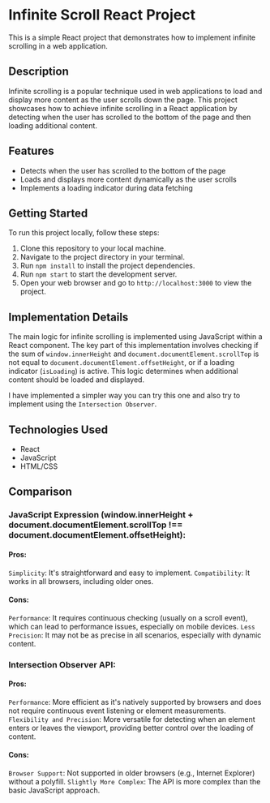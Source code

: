 # Infinite Scroll React Project

This is a simple React project that demonstrates how to implement infinite scrolling in a web application.

## Description

Infinite scrolling is a popular technique used in web applications to load and display more content as the user scrolls down the page. This project showcases how to achieve infinite scrolling in a React application by detecting when the user has scrolled to the bottom of the page and then loading additional content.

## Features

- Detects when the user has scrolled to the bottom of the page
- Loads and displays more content dynamically as the user scrolls
- Implements a loading indicator during data fetching

## Getting Started

To run this project locally, follow these steps:

1. Clone this repository to your local machine.
2. Navigate to the project directory in your terminal.
3. Run `npm install` to install the project dependencies.
4. Run `npm start` to start the development server.
5. Open your web browser and go to `http://localhost:3000` to view the project.

## Implementation Details

The main logic for infinite scrolling is implemented using JavaScript within a React component. The key part of this implementation involves checking if the sum of `window.innerHeight` and `document.documentElement.scrollTop` is not equal to `document.documentElement.offsetHeight`, or if a loading indicator (`isLoading`) is active. This logic determines when additional content should be loaded and displayed.

I have implemented a simpler way you can try this one and also try to implement using the `Intersection Observer`.

## Technologies Used

- React
- JavaScript
- HTML/CSS

## Comparison

### JavaScript Expression (window.innerHeight + document.documentElement.scrollTop !== document.documentElement.offsetHeight):

#### Pros:

`Simplicity`: It's straightforward and easy to implement.
`Compatibility`: It works in all browsers, including older ones.

#### Cons:

`Performance`: It requires continuous checking (usually on a scroll event), which can lead to performance issues, especially on mobile devices.
`Less Precision`: It may not be as precise in all scenarios, especially with dynamic content.

### Intersection Observer API:

#### Pros:

`Performance`: More efficient as it's natively supported by browsers and does not require continuous event listening or element measurements.
`Flexibility and Precision`: More versatile for detecting when an element enters or leaves the viewport, providing better control over the loading of content.

#### Cons:

`Browser Support`: Not supported in older browsers (e.g., Internet Explorer) without a polyfill.
`Slightly More Complex`: The API is more complex than the basic JavaScript approach.

